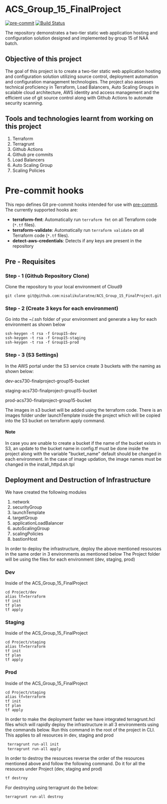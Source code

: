 # ACS_Group_15_FinalProject
[![pre-commit](https://img.shields.io/badge/pre--commit-enabled-brightgreen?logo=pre-commit)](https://github.com/pre-commit/pre-commit)
[![Build Status](https://github.com/terraform-linters/tflint/workflows/build/badge.svg?branch=master)](https://github.com/terraform-linters/tflint/actions)

The repository demonstrates a two-tier static web application hosting and configuration solution designed and implemented by group 15 of NAA batch.

## Objective of this project
The goal of this project is to create a two-tier static web application hosting and configuration solution utilizing source control, deployment automation and configuration management technologies.
The project also assesses technical proficiency in Terraform, Load Balancers, Auto Scaling Groups in scalable cloud architecture, AWS identity and access management and the efficient use of git source control along with Github Actions to automate security scanning.

## Tools and technologies learnt from working on this project
1. Terraform
2. Terragrunt
3. Github Actions
4. Github pre commits
5. Load Balancers
6. Auto Scaling Group
7. Scaling Policies

# Pre-commit hooks

This repo defines Git pre-commit hooks intended for use with [pre-commit](http://pre-commit.com/). The currently
supported hooks are:

* **terraform-fmt**: Automatically run `terraform fmt` on all Terraform code (`*.tf` files).
* **terraform-validate**: Automatically run `terraform validate` on all Terraform code (`*.tf` files).
* **detect-aws-credentials**: Detects if any keys are present in the repository


## Pre - Requisites
### Step - 1 (Github Repository Clone)
Clone the repository to your local environment of Cloud9 

```git clone git@github.com:nisalikularatne/ACS_Group_15_FinalProject.git```

### Step - 2 (Create 3 keys for each environment)
Go into the ~/.ssh folder of your environment and generate a key for each environment as shown below
```
ssh-keygen -t rsa -f Group15-dev
ssh-keygen -t rsa -f Group15-staging
ssh-keygen -t rsa -f Group15-prod
```
### Step - 3 (S3 Settings)
In the AWS portal under the S3 service create 3 buckets with the naming as shown below:

dev-acs730-finalproject-group15-bucket

staging-acs730-finalproject-group15-bucket

prod-acs730-finalproject-group15-bucket

The images in s3 bucket will be added using the terraform code. There is an images folder under
launchTemplate inside the project which will be copied into the S3 bucket on terraform apply command.

#### Note
In case you are unable to create a bucket if the name of the bucket
exists in S3, an update to the bucket name in config.tf must be done 
inside the project along with the variable "bucket_name" default should be
changed in each environment.
In the case of image updation, the image names must be changed in the 
install_httpd.sh.tpl

## Deployment and Destruction of Infrastructure
We have created the following modules
1. network
2. securityGroup
3. launchTemplate
4. targetGroup
5. applicationLoadBalancer
6. autoScalingGroup
7. scalingPolicies
8. bastionHost

In order to deploy the infrastructure, deploy the above mentioned resources in the same order in 3 environments as mentioned below
The Project folder will be using the files for each environment (dev, staging, prod)
### Dev
Inside of the ACS_Group_15_FinalProject
```
cd Project/dev
alias tf=terraform
tf init
tf plan 
tf apply
```
### Staging
Inside of the ACS_Group_15_FinalProject
```
cd Project/staging
alias tf=terraform
tf init
tf plan 
tf apply
```
### Prod
Inside of the ACS_Group_15_FinalProject
```
cd Project/staging
alias tf=terraform
tf init
tf plan 
tf apply
```
In order to make the deployment faster we have integrated terragrunt.hcl files
which will rapidly deploy the infrastructure in all 3 environments using the commands below.
Run this command in the root of the project in CLI. This applies to all resources in dev, staging and prod
```terraform
 terragrunt run-all init
 terragrunt run-all apply
```
In order to destroy the resources reverse the order of the resources mentioned above
and follow the following command. Do it for all the resouces under
Project (dev, staging and prod)
```terraform
tf destroy
```
For destroying using terragrunt do the below:
```terraform
terragrunt run-all destroy
```
